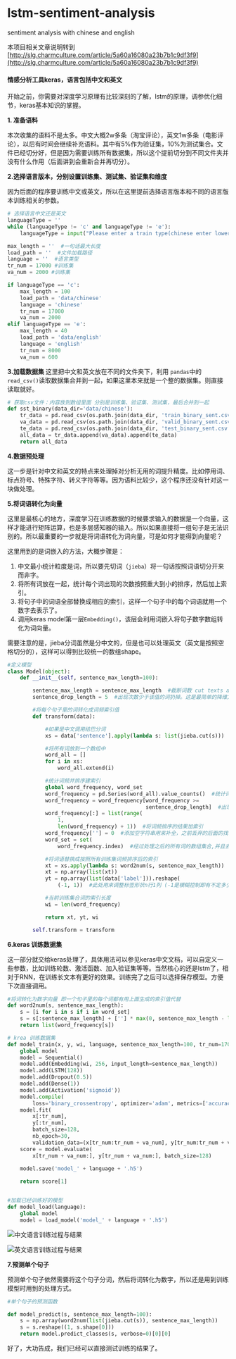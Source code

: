 # lstm-sentiment-analysis
sentiment analysis with chinese and english

本项目相关文章说明转到[http://slg.charmculture.com/article/5a60a16080a23b7b1c9df3f9](http://slg.charmculture.com/article/5a60a16080a23b7b1c9df3f9)



#### 情感分析工具keras，语言包括中文和英文

开始之前，你需要对深度学习原理有比较深刻的了解，lstm的原理，调参优化细节，keras基本知识的掌握。

**1. 准备语料**

本次收集的语料不是太多。中文大概2w多条（淘宝评论），英文1w多条（电影评论），以后有时间会继续补充语料。其中有5%作为验证集，10%为测试集合。文件已经切分好，但是因为需要训练所有数据集，所以这个提前切分到不同文件夹并没有什么作用（后面讲到会重新合并再切分）。

**2.选择语言版本，分别设置训练集、测试集、验证集和维度**

因为后面的程序要训练中文或英文，所以在这里提前选择语言版本和不同的语言版本训练相关的参数。
```python
# 选择语言中文还是英文
languageType = ''
while (languageType != 'c' and languageType != 'e'):
    languageType = input("Please enter a train type(chinese enter lower: c , english enter lower: e): ")

max_length = ''  #一句话最大长度
load_path = ''  #文件加载路径
language = ''  #语言类型
tr_num = 17000 #训练集
va_num = 2000 #训练集

if languageType == 'c':
    max_length = 100
    load_path = 'data/chinese'
    language = 'chinese'
    tr_num = 17000
    va_num = 2000     
elif languageType == 'e':
    max_length = 40
    load_path = 'data/english'
    language = 'english'
    tr_num = 8000
    va_num = 600 

```

**3.加载数据集**
这里把中文和英文放在不同的文件夹下，利用  `pandas`中的`read_csv()`读取数据集合并到一起，如果这里本来就是一个整的数据集。则直接读取就好。

```python
# 获取csv文件：内容放到数组里面 分别是训练集、验证集、测试集，最后合并到一起
def sst_binary(data_dir='data/chinese'):
    tr_data = pd.read_csv(os.path.join(data_dir, 'train_binary_sent.csv'))
    va_data = pd.read_csv(os.path.join(data_dir, 'valid_binary_sent.csv'))
    te_data = pd.read_csv(os.path.join(data_dir, 'test_binary_sent.csv'))
    all_data = tr_data.append(va_data).append(te_data)
    return all_data
```

**4.数据预处理**

这一步是针对中文和英文的特点来处理掉对分析无用的词提升精度。比如停用词、标点符号、特殊字符、转义字符等等。因为语料比较少，这个程序还没有针对这一块做处理。

**5.将词语转化为向量**

这里是最核心的地方，深度学习在训练数据的时候要求输入的数据是一个向量，这样才能进行矩阵运算，也是多层感知器的输入。所以如果直接将一组句子是无法识别的。所以最重要的一步就是将词语转化为词向量，可是如何才能得到向量呢？

这里用到的是词嵌入的方法，大概步骤是：

1. 中文最小统计粒度是词，所以要先切词（`jieba`）将一句话按照词语切分开来而非字。
2. 将所有词放在一起，统计每个词出现的次数按照重大到小的排序，然后加上索引。
3. 将句子中的词语全部替换成相应的索引，这样一个句子中的每个词语就用一个数字去表示了。
4. 调用keras model第一层`Embedding()`，该层会利用词嵌入将句子数字数组转化为词向量。

需要注意的是，jieba分词虽然是分中文的，但是也可以处理英文（英文是按照空格切分的），这样可以得到比较统一的数组shape。
```python
#定义模型
class Model(object):
    def __init__(self, sentence_max_length=100):

        sentence_max_length = sentence_max_length  #截断词数 cut texts after this number of words (among top max_features most common words)
        sentence_drop_length = 5  #出现次数少于该值的词扔掉。这是最简单的降维方法

        #将每个句子里的词转化成词频索引值
        def transform(data):

            #如果是中文调用结巴分词
            xs = data['sentence'].apply(lambda s: list(jieba.cut(s)))

            #将所有词放到一个数组中
            word_all = []
            for i in xs:
                word_all.extend(i)

            #统计词频并排序建索引
            global word_frequency, word_set
            word_frequency = pd.Series(word_all).value_counts()  #统计词频，从大到小排序
            word_frequency = word_frequency[word_frequency >=
                                            sentence_drop_length]  #出现次数小于5的丢弃
            word_frequency[:] = list(range(
                1,
                len(word_frequency) + 1))  #将词频排序的结果加索引
            word_frequency[''] = 0  #添加空字符串用来补全，之前丢弃的后面的找不到的会用0代替
            word_set = set(
                word_frequency.index)  #经过处理之后的所有词的数组集合,并且去掉可能存在的重复元素

            #将词语替换成按照所有训练集词频排序后的索引
            xt = xs.apply(lambda s: word2num(s, sentence_max_length))
            xt = np.array(list(xt))
            yt = np.array(list(data['label'])).reshape(
                (-1, 1))  #此处用来调整标签形状n行1列 (-1是模糊控制即有不定多少行，1是1列)

            #当前训练集合词的索引长度
            wi = len(word_frequency)

            return xt, yt, wi

        self.transform = transform
```

**6.keras 训练数据集**

这一部分就交给keras处理了，具体用法可以参见keras中文文档，可以自定义一些参数，比如训练轮数、激活函数、加入验证集等等。当然核心的还是lstm了，相对于RNN，在训练长文本有更好的效果。训练完了之后可以选择保存模型。方便下次直接调用。

```python
#将词转化为数字向量 即一个句子里的每个词都有用上面生成的索引值代替
def word2num(s, sentence_max_length):
    s = [i for i in s if i in word_set]
    s = s[:sentence_max_length] + [''] * max(0, sentence_max_length - len(s))
    return list(word_frequency[s])

# krea 训练数据集
def model_train(x, y, wi, language, sentence_max_length=100, tr_num=17000, va_num=2000):
    global model
    model = Sequential()
    model.add(Embedding(wi, 256, input_length=sentence_max_length))
    model.add(LSTM(128))
    model.add(Dropout(0.5))
    model.add(Dense(1))
    model.add(Activation('sigmoid'))
    model.compile(
        loss='binary_crossentropy', optimizer='adam', metrics=['accuracy'])
    model.fit(
        x[:tr_num],
        y[:tr_num],
        batch_size=128,
        nb_epoch=30,
        validation_data=(x[tr_num:tr_num + va_num], y[tr_num:tr_num + va_num]))
    score = model.evaluate(
        x[tr_num + va_num:], y[tr_num + va_num:], batch_size=128)

    model.save('model_' + language + '.h5')
    
    return score[1]


#加载已经训练好的模型
def model_load(language):
    global model
    model = load_model('model_' + language + '.h5')


```
![中文语言训练过程与结果](http://upload-images.jianshu.io/upload_images/3502567-db3bff5980a8bac6.png?imageMogr2/auto-orient/strip%7CimageView2/2/w/1240)


![英文语言训练过程与结果](http://upload-images.jianshu.io/upload_images/3502567-9941d04c3670f58a.png?imageMogr2/auto-orient/strip%7CimageView2/2/w/1240)



**7.预测单个句子**

预测单个句子依然需要将这个句子分词，然后将词转化为数字，所以还是用到训练模型时用到的处理方式。

```python
#单个句子的预测函数

def model_predict(s, sentence_max_length=100):
    s = np.array(word2num(list(jieba.cut(s)), sentence_max_length))
    s = s.reshape((1, s.shape[0]))
    return model.predict_classes(s, verbose=0)[0][0]

```
好了，大功告成，我们已经可以直接测试训练的结果了。




